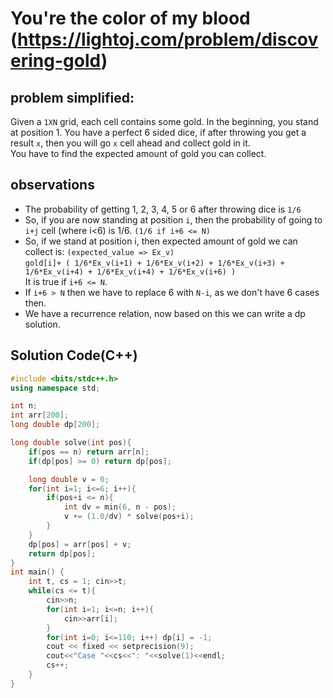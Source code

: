 # You're the color of my blood (https://lightoj.com/problem/discovering-gold)

## problem simplified:
Given a `1XN` grid, each cell contains some gold. In the beginning, you stand at position 1. You have a perfect 6 sided dice, if after throwing you get a result `x`, then you will go `x` cell ahead and collect gold in it. </br>
You have to find the expected amount of gold you can collect.


## observations
- The probability  of getting 1, 2, 3, 4, 5 or 6 after throwing dice is `1/6`
- So, if you are now standing at position `i`, then the probability of going to `i+j` cell (where i<6) is 1/6.
    `(1/6 if i+6 <= N)`
- So, if we stand at position i, then expected amount of gold we can collect is: `(expected_value => Ex_v)` </br>
    `gold[i]+ ( 1/6*Ex_v(i+1) + 1/6*Ex_v(i+2) + 1/6*Ex_v(i+3) + 1/6*Ex_v(i+4) + 1/6*Ex_v(i+4) + 1/6*Ex_v(i+6) )` </br>
    It is true if `i+6 <= N`.
- If `i+6 > N` then we have to replace 6 with `N-i`, as we don't have 6 cases then.
- We have a recurrence relation, now based on this we can write a dp solution.
    
 



## **Solution Code(C++)**
```C++
#include <bits/stdc++.h>
using namespace std;

int n; 
int arr[200];
long double dp[200];

long double solve(int pos){
    if(pos == n) return arr[n];
    if(dp[pos] >= 0) return dp[pos];

    long double v = 0;
    for(int i=1; i<=6; i++){
        if(pos+i <= n){
            int dv = min(6, n - pos);
            v += (1.0/dv) * solve(pos+i);
        }
    }
    dp[pos] = arr[pos] + v;
    return dp[pos];
}
int main() {
    int t, cs = 1; cin>>t;
    while(cs <= t){
        cin>>n;
        for(int i=1; i<=n; i++){
            cin>>arr[i];
        }
        for(int i=0; i<=110; i++) dp[i] = -1;
        cout << fixed << setprecision(9);
        cout<<"Case "<<cs<<": "<<solve(1)<<endl;
        cs++;
    }
}
